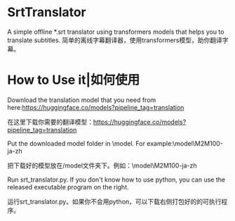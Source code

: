 # SrtTranslator
A simple offline *.srt translator using transformers models that helps you to translate subtitles.
简单的离线字幕翻译器，使用transformers模型，助你翻译字幕。
# How to Use it|如何使用
Download the translation model that you need from here:https://huggingface.co/models?pipeline_tag=translation

在这里下载你需要的翻译模型：https://huggingface.co/models?pipeline_tag=translation


Put the downloaded model folder in \model. For example:\model\M2M100-ja-zh

把下载好的模型放在/model文件夹下。例如：\model\M2M100-ja-zh


Run srt_translator.py. If you don't know how to use python, you can use the released executable program on the right.

运行srt_translator.py。如果你不会用python，可以下载右侧打包好的的可执行程序。

